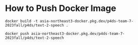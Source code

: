 # How to Push Docker Image

```
docker build -t asia-northeast3-docker.pkg.dev/p4ds-team-7-2023fall/p4ds/text-2-speech .

docker push asia-northeast3-docker.pkg.dev/p4ds-team-7-2023fall/p4ds/text-2-speech
```
